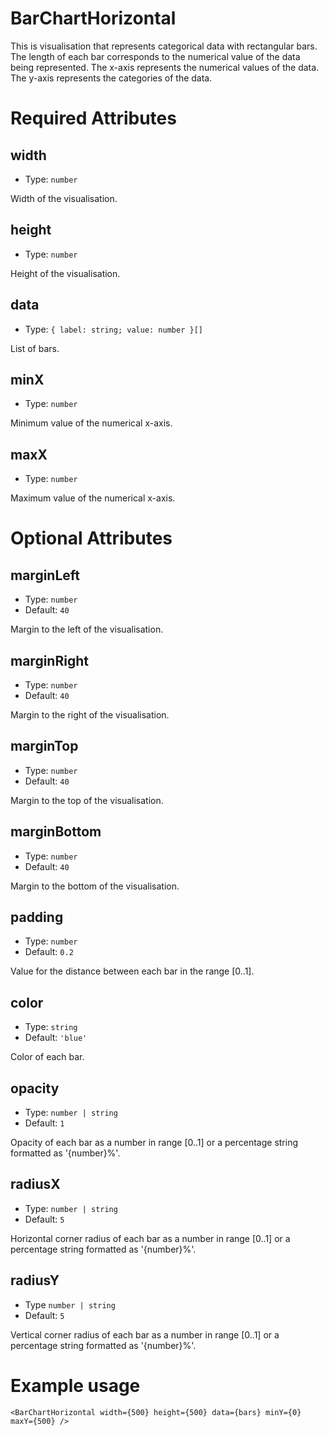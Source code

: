 # BarChartHorizontal

This is visualisation that represents categorical data with rectangular bars.
The length of each bar corresponds to the numerical value of the data being represented.
The x-axis represents the numerical values of the data.
The y-axis represents the categories of the data.

# Required Attributes

## width

- Type: `number`

Width of the visualisation.

## height

- Type: `number`

Height of the visualisation.

## data

- Type: `{ label: string; value: number }[]`

List of bars.

## minX

- Type: `number`

Minimum value of the numerical x-axis.

## maxX

- Type: `number`

Maximum value of the numerical x-axis.

# Optional Attributes

## marginLeft

- Type: `number`
- Default: `40`

Margin to the left of the visualisation.

## marginRight

- Type: `number`
- Default: `40`

Margin to the right of the visualisation.

## marginTop

- Type: `number`
- Default: `40`

Margin to the top of the visualisation.

## marginBottom

- Type: `number`
- Default: `40`

Margin to the bottom of the visualisation.

## padding

- Type: `number`
- Default: `0.2`

Value for the distance between each bar in the range [0..1].

## color

- Type: `string`
- Default: `'blue'`

Color of each bar.

## opacity

- Type: `number | string`
- Default: `1`

Opacity of each bar as a number in range [0..1] or
a percentage string formatted as '{number}%'.

## radiusX

- Type: `number | string`
- Default: `5`

Horizontal corner radius of each bar as a number in range [0..1] or
a percentage string formatted as '{number}%'.

## radiusY

- Type `number | string`
- Default: `5`

Vertical corner radius of each bar as a number in range [0..1] or
a percentage string formatted as '{number}%'.

# Example usage

```svelte
<BarChartHorizontal width={500} height={500} data={bars} minY={0} maxY={500} />
```
